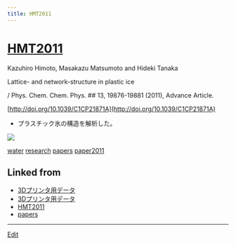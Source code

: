 ```yaml
---
title: HMT2011
---
```

# [HMT2011](/HMT2011)

Kazuhiro Himoto, Masakazu Matsumoto and Hideki Tanaka

Lattice- and network-structure in plastic ice

/ Phys. Chem. Chem. Phys. ## 13, 19876-19881 (2011), Advance Article.

[http://doi.org/10.1039/C1CP21871A](http://doi.org/10.1039/C1CP21871A)


* プラスチック氷の構造を解析した。

![](https://i.gyazo.com/39cf7ec2d5b8203767fd552acae17760.gif)



[water](/water) [research](/research) [papers](/papers) [paper2011](/paper2011)





## Linked from

* [3Dプリンタ用データ](/3Dプリンタ用データ)
* [3Dプリンタ用データ](/3Dプリンタ用データ)
* [HMT2011](/HMT2011)
* [papers](/papers)


----

[Edit](https://github.com/vitroid/vitroid.github.io/edit/master/MD/HMT2011.md)

